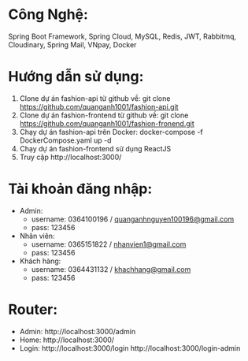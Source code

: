 # Công Nghệ:
 Spring Boot Framework, Spring Cloud, MySQL, Redis, JWT, Rabbitmq, Cloudinary, Spring Mail, VNpay, Docker

# Hướng dẫn sử dụng:
  1. Clone dự án fashion-api từ github về: git clone https://github.com/quanganh1001/fashion-api.git
  2. Clone dự án fashion-frontend từ github về: git clone https://github.com/quanganh1001/fashion-fronend.git
  3. Chạy dự án fashion-api trên Docker: docker-compose -f DockerCompose.yaml up -d
  4. Chạy dự án fashion-frontend sử dụng ReactJS
  5. Truy cập http://localhost:3000/
    
# Tài khoản đăng nhập:
  - Admin:
    + username: 0364100196 / quanganhnguyen100196@gmail.com
    + pass: 123456
  - Nhân viên:
    + username: 0365151822 / nhanvien1@gmail.com
    + pass: 123456
  - Khách hàng:
    + username: 0364431132 / khachhang@gmail.com
    + pass: 123456

# Router: 
 - Admin: http://localhost:3000/admin
 - Home: http://localhost:3000/
 - Login:
   http://localhost:3000/login
   http://localhost:3000/login-admin
